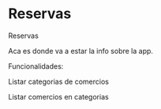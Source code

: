 Reservas
========

Reservas

Aca es donde va a estar la info sobre la app.

Funcionalidades:

Listar categorias de comercios

Listar comercios en categorias


